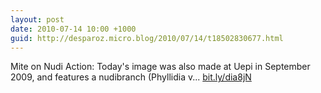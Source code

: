 ```yaml
---
layout: post
date: 2010-07-14 10:00 +1000
guid: http://desparoz.micro.blog/2010/07/14/t18502830677.html
---
```

Mite on Nudi Action: Today's image was also made at Uepi in September 2009, and features a nudibranch (Phyllidia v... [bit.ly/dia8jN](http://bit.ly/dia8jN)
